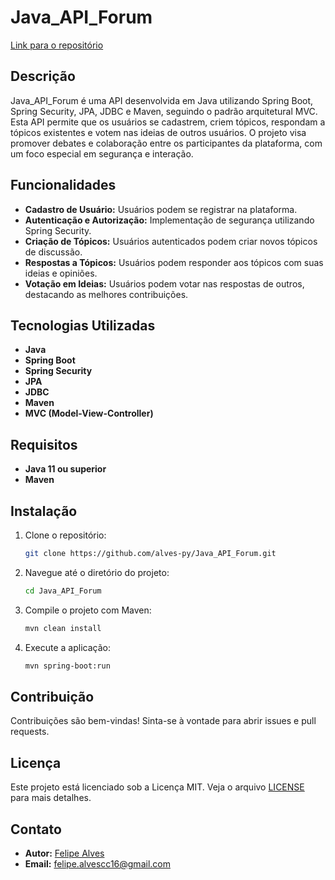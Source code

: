 # Java_API_Forum

[Link para o repositório](https://github.com/alves-py/Java_API_Forum/)

## Descrição

Java_API_Forum é uma API desenvolvida em Java utilizando Spring Boot, Spring Security, JPA, JDBC e Maven, seguindo o padrão arquitetural MVC. Esta API permite que os usuários se cadastrem, criem tópicos, respondam a tópicos existentes e votem nas ideias de outros usuários. O projeto visa promover debates e colaboração entre os participantes da plataforma, com um foco especial em segurança e interação.

## Funcionalidades

- **Cadastro de Usuário:** Usuários podem se registrar na plataforma.
- **Autenticação e Autorização:** Implementação de segurança utilizando Spring Security.
- **Criação de Tópicos:** Usuários autenticados podem criar novos tópicos de discussão.
- **Respostas a Tópicos:** Usuários podem responder aos tópicos com suas ideias e opiniões.
- **Votação em Ideias:** Usuários podem votar nas respostas de outros, destacando as melhores contribuições.

## Tecnologias Utilizadas

- **Java**
- **Spring Boot**
- **Spring Security**
- **JPA**
- **JDBC**
- **Maven**
- **MVC (Model-View-Controller)**

## Requisitos

- **Java 11 ou superior**
- **Maven**

## Instalação

1. Clone o repositório:
    ```bash
    git clone https://github.com/alves-py/Java_API_Forum.git
    ```
2. Navegue até o diretório do projeto:
    ```bash
    cd Java_API_Forum
    ```
3. Compile o projeto com Maven:
    ```bash
    mvn clean install
    ```
4. Execute a aplicação:
    ```bash
    mvn spring-boot:run
    ```


## Contribuição

Contribuições são bem-vindas! Sinta-se à vontade para abrir issues e pull requests.

## Licença

Este projeto está licenciado sob a Licença MIT. Veja o arquivo [LICENSE](LICENSE) para mais detalhes.

## Contato

- **Autor:** [Felipe Alves](https://github.com/alves-py)
- **Email:** felipe.alvescc16@gmail.com
